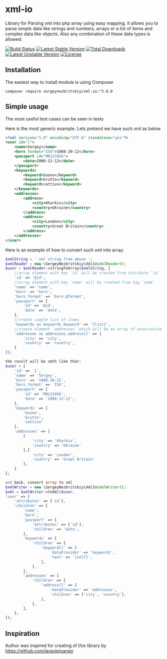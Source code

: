 # xml-io
Library for Parsing xml into php array using easy mapping. It allows you to parse simple data like strings and numbers, arrays or a list of items and complex data like objects. Also any combination of these data types is allowed.

[![Build Status](https://travis-ci.org/sergeynezbritskiy/xml-io.svg?branch=master)](https://travis-ci.org/sergeynezbritskiy/xml-io)
[![Latest Stable Version](https://poser.pugx.org/sergeynezbritskiy/xml-io/v/stable)](https://packagist.org/packages/sergeynezbritskiy/xml-io)
[![Total Downloads](https://poser.pugx.org/sergeynezbritskiy/xml-io/downloads)](https://packagist.org/packages/sergeynezbritskiy/xml-io)
[![Latest Unstable Version](https://poser.pugx.org/sergeynezbritskiy/xml-io/v/unstable)](https://packagist.org/packages/sergeynezbritskiy/xml-io)
[![License](https://poser.pugx.org/sergeynezbritskiy/xml-io/license)](https://packagist.org/packages/sergeynezbritskiy/xml-io)

## Installation
The easiest way to install module is using Composer
```
composer require sergeynezbritskiy/xml-io:^3.0.0
```
## Simple usage
The most useful test cases can be seen in tests

Here is the most generic example. Lets pretend we have such xml as below
```xml
<?xml version="1.0" encoding="UTF-8" standalone="yes"?>
<user id="1">
    <name>Sergey</name>
    <born format="ISO">1988-20-12</born>
    <passport id="MN123456">
        <date>2000-12-12</date>
    </passport>
    <keywords>
        <keyword>buono</keyword>
        <keyword>brutto</keyword>
        <keyword>cattivo</keyword>
    </keywords>
    <addresses>
        <address>
            <city>Kharkiv</city>
            <country>Ukraine</country>
        </address>
        <address>
            <city>London</city>
            <country>Great Britain</country>
        </address>
    </addresses>
</user>

```
Here is an example of how to convert such xml into array:
```php
$xmlString = ' xml string from above ';
$xmlReader = new \SergeyNezbritskiy\XmlIo\XmlReader();
$user = $xmlReader->stringToArray($xmlString, [
    //array element with key `id` will be created from attribute `id`
    'id' => '@id',
    //array element with key `name` will be created from tag `name`
    'name' => 'name',
    'born' => 'born',
    'born_format' => 'born.@format',
    'passport' => [
        'id' => '@id',
        'date' => 'date',
    ],
    //create simple list of items
    'keywords as keywords.keyword' => '{list}',
    //create element `addresses` which will be an array of associative arrays
    'addresses as addresses.address[]' => [
        'city' => 'city',
        'country' => 'country',
    ]
]);

the result will be smth like that:
$user = [
    'id' => '1',
    'name' => 'Sergey',
    'born' => '1988-20-12',
    'born_format' => 'ISO',
    'passport' => [
        'id' => 'MN123456',
        'date' => '2000-12-12',
    ],
    'keywords' => [
        'buono', 
        'brutto', 
        'cattivo'
    ],
    'addresses' => [
        [
            'city' => 'Kharkiv', 
            'country' => 'Ukraine'
        ],[
            'city' => 'London', 
            'country' => 'Great Britain'
        ],
    ]
];

and back, convert array to xml
$xmlWriter = new \SergeyNezbritskiy\XmlIo\XmlWriter();
$xml = $xmlWriter->toXml($user, 
'user' => [
    'attributes' => ['id'],
    'children' => [
        'name',
        'born',
        'passport' => [
            'attributes' => ['id'],
            'children' => 'date',
        ],
        'keywords' => [
            'children' => [
                'keyword[]' => [
                    'dataProvider' => 'keywords',
                    'text' => '{self}',
                ],
            ],
        ],
        'addresses' => [
            'children' => [
                'address[]' => [
                    'dataProvider' => 'addresses',
                    'children' => ['city', 'country'],
                ],
            ],
        ],
    ],
]);
```

## Inspiration
Author was inspired for creating of this library by https://github.com/laravie/parser